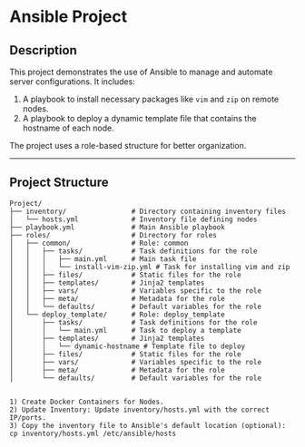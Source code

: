 # Ansible Project

## **Description**
This project demonstrates the use of Ansible to manage and automate server configurations. It includes:
1. A playbook to install necessary packages like `vim` and `zip` on remote nodes.
2. A playbook to deploy a dynamic template file that contains the hostname of each node.

The project uses a role-based structure for better organization.

---

## **Project Structure**
```plaintext
Project/
├── inventory/                # Directory containing inventory files
│   └── hosts.yml             # Inventory file defining nodes
├── playbook.yml              # Main Ansible playbook
├── roles/                    # Directory for roles
│   ├── common/               # Role: common
│   │   ├── tasks/            # Task definitions for the role
│   │   │   ├── main.yml      # Main task file
│   │   │   └── install-vim-zip.yml # Task for installing vim and zip
│   │   ├── files/            # Static files for the role
│   │   ├── templates/        # Jinja2 templates
│   │   ├── vars/             # Variables specific to the role
│   │   ├── meta/             # Metadata for the role
│   │   └── defaults/         # Default variables for the role
│   └── deploy_template/      # Role: deploy_template
│       ├── tasks/            # Task definitions for the role
│       │   └── main.yml      # Task to deploy a template
│       ├── templates/        # Jinja2 templates
│       │   └── dynamic-hostname # Template file to deploy
│       ├── files/            # Static files for the role
│       ├── vars/             # Variables specific to the role
│       ├── meta/             # Metadata for the role
│       └── defaults/         # Default variables for the role


1) Create Docker Containers for Nodes.
2) Update Inventory: Update inventory/hosts.yml with the correct IP/ports.
3) Copy the inventory file to Ansible's default location (optional):
cp inventory/hosts.yml /etc/ansible/hosts

